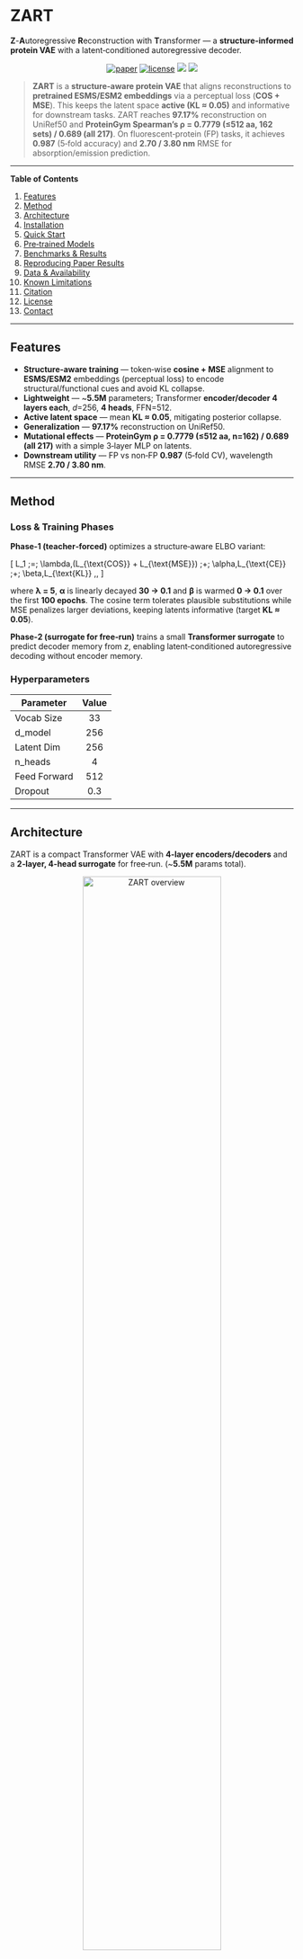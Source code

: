 # ZART
**Z**-**A**utoregressive **R**econstruction with **T**ransformer — a **structure‑informed protein VAE** with a latent‑conditioned autoregressive decoder.

<p align="center">
  <a href="https://doi.org/10.1093/bioinformatics/btzXXX"><img src="https://img.shields.io/badge/Paper-ZART%20(Bioinformatics%2C%20preprint)-green.svg?style=flat-square" alt="paper"></a>
  <a href="https://github.com/Ahnd6474/Latent-GPT/blob/main/LICENSE"><img src="https://img.shields.io/github/license/Ahnd6474/Latent-GPT?style=flat-square" alt="license"></a>
  <a href="#"><img src="https://img.shields.io/badge/python-3.9%2B-blue.svg?style=flat-square"></a>
  <a href="#"><img src="https://img.shields.io/badge/PRs-welcome-brightgreen.svg?style=flat-square"></a>
</p>

> **ZART**  is a **structure‑aware protein VAE** that aligns reconstructions to **pretrained ESMS/ESM2 embeddings** via a perceptual loss (**COS + MSE**). This keeps the latent space **active (KL ≈ 0.05)** and informative for downstream tasks. ZART reaches **97.17%** reconstruction on UniRef50 and **ProteinGym Spearman’s ρ = 0.7779 (≤512 aa, 162 sets) / 0.689 (all 217)**. On fluorescent‑protein (FP) tasks, it achieves **0.987** (5‑fold accuracy) and **2.70 / 3.80 nm** RMSE for absorption/emission prediction.

---

**Table of Contents**

1. [Features](#features)  
2. [Method](#method)  
3. [Architecture](#architecture)  
4. [Installation](#installation)  
5. [Quick Start](#quick-start)  
6. [Pre‑trained Models](#pre-trained-models)  
7. [Benchmarks & Results](#benchmarks--results)  
8. [Reproducing Paper Results](#reproducing-paper-results)  
9. [Data & Availability](#data--availability)  
10. [Known Limitations](#known-limitations)  
11. [Citation](#citation)  
12. [License](#license)  
13. [Contact](#contact)

---

## Features

- **Structure‑aware training** — token‑wise **cosine + MSE** alignment to **ESMS/ESM2** embeddings (perceptual loss) to encode structural/functional cues and avoid KL collapse.
- **Lightweight** — ~**5.5M** parameters; Transformer **encoder/decoder 4 layers each**, *d*=256, **4 heads**, FFN=512.
- **Active latent space** — mean **KL ≈ 0.05**, mitigating posterior collapse.
- **Generalization** — **97.17%** reconstruction on UniRef50.
- **Mutational effects** — **ProteinGym ρ = 0.7779 (≤512 aa, n=162) / 0.689 (all 217)** with a simple 3‑layer MLP on latents.
- **Downstream utility** — FP vs non‑FP **0.987** (5‑fold CV), wavelength RMSE **2.70 / 3.80 nm**.

---

## Method

### Loss & Training Phases

**Phase‑1 (teacher‑forced)** optimizes a structure‑aware ELBO variant:

\[
L_1 \;=\; \lambda\,(L_{\text{COS}} + L_{\text{MSE}}) \;+\; \alpha\,L_{\text{CE}} \;+\; \beta\,L_{\text{KL}} \,,
\]

where **λ = 5**, **α** is linearly decayed **30 → 0.1** and **β** is warmed **0 → 0.1** over the first **100 epochs**. The cosine term tolerates plausible substitutions while MSE penalizes larger deviations, keeping latents informative (target **KL ≈ 0.05**).

**Phase‑2 (surrogate for free‑run)** trains a small **Transformer surrogate** to predict decoder memory from *z*, enabling latent‑conditioned autoregressive decoding without encoder memory.

### Hyperparameters

| Parameter    | Value |
|--------------|:-----:|
| Vocab Size   | 33    |
| d_model      | 256   |
| Latent Dim   | 256   |
| n_heads      | 4     |
| Feed Forward | 512   |
| Dropout      | 0.3   |

---

## Architecture

ZART is a compact Transformer VAE with **4‑layer encoders/decoders** and a **2‑layer, 4‑head surrogate** for free‑run. (~**5.5M** params total).

<p align="center">
  <img src="https://github.com/Ahnd6474/Latent-GPT/blob/main/img/ML_architecture-1.png" alt="ZART overview" width="70%"/>
</p>

---

## Installation

```bash
# 1) Clone
git clone https://github.com/Ahnd6474/ZART.git
cd ZART

# 2) (Optional) Conda env
conda create -n zart python=3.9 -y
conda activate zart

# 3) Python deps
pip install -r requirements.txt

# 4) Fetch pre-trained weights (uses Git LFS)
git lfs install
git lfs pull
```

---

## Quick Start

```python
from vae_module import Tokenizer, Config, load_vae, encode, decode

cfg = Config(model_path="models/vae_epoch380.pt")
tok = Tokenizer.from_esm()
model = load_vae(cfg, len(tok.vocab), tok.pad_idx, tok.bos_idx)

seq = "MKTFFVLLLACTIVCLLA"
z = encode(model, seq, tok, cfg.max_len)
new_seq = decode(model, z, tok, cfg.max_len)  # teacher-forced or surrogate-assisted
print(new_seq)
```

Check `notebooks/` for end‑to‑end training/evaluation examples.

---

## Pre‑trained Models

| File              | Epoch | KL     | Rec. Acc. | Notes                                  |
|-------------------|:-----:|:------:|:---------:|----------------------------------------|
| `vae_epoch380.pt` |  380  | 0.048  | **97.17%**| Paper model (used in all experiments)  |
| `vae_epoch500.pt` |  500  | 0.002  | 99.98%    | Very low KL (risk of collapse)         |
| `vae_sur.pt`      |  380  | 0.048  | **97.17%**| VAE + 2‑layer surrogate memory for free‑run |

> We use **Git LFS** for checkpoints. Run `git lfs pull` after cloning.

---

## Benchmarks & Results

| Task               | Dataset                 | Metric          | ZART (Latent GPT) | Notes                                 |
|--------------------|-------------------------|-----------------|-------------------|---------------------------------------|
| Reconstruction     | UniRef50 (held‑out)     | % accurate      | **97.17**         |                                       |
| Mutational effect  | ProteinGym (≤512 / all) | Spearman ρ      | **0.7779 / 0.689**| 3‑layer MLP on latent embeddings      |
| FP vs non‑FP       | FPbase                  | 5‑fold Accuracy | **0.987**         | GP classifier                         |
| λ_abs              | FPbase                  | RMSE (nm)       | **2.70**          | GP regressor                          |
| λ_em               | FPbase                  | RMSE (nm)       | **3.80**          | GP regressor                          |

**Notes.** Noisy‑latent reconstruction improves with noise scale; sampled *z* near active KL produce **novel sequences** with low training‑set identity; FP k‑means + consensus decoding yields GFP‑like folds (see paper & supplement).

---

## Reproducing Paper Results

```bash
# Training on a UniRef50 subsample
python train_baseline.py --data data/uniref50_subsample.fasta \
                         --epochs 380 \
                         --save models/vae_epoch380.pt

# ProteinGym evaluation
python protein_gym_evaluate.py --weights models/vae_epoch380.pt
```

Reference training used **Kaggle T4 sessions**.

---

## Data & Availability

- **Paper:** Bioinformatics (preprint), DOI pending  
- **Code & Models:** https://github.com/Ahnd6474/Latent-GPT  
- **FP dataset:** FPbase / Kaggle (see paper for links)

---

## Known Limitations

- During **free‑run decoding**, attention mismatches can degrade sequence quality. The surrogate helps, but long‑horizon rollouts may still underperform teacher‑forced reconstruction; further stabilization is ongoing.

---

## Citation

If you use this work, please cite:

```bibtex
@article{ahn2025zart,
  title={ZART: A Structure-Informed Variational
Autoencoder for Sequence Embedding and De
Novo Protein Generation},
  author={Ahn, Danny and Lee, Minjae and Moon, Sihyeon and Jung, Jooyoung},
  journal={Bioinformatics},
  year={2025},
  doi={}
}
```

---

## License

Code and models are released under the **Business Source License 1.1 (BSL‑1.1)**.  
Third‑party components retain their respective licenses.

---

## Contact

Danny Ahn — <ahnd6474@gmail.com>
